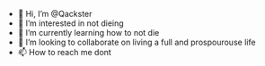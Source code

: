 - 👋 Hi, I’m @Qackster
- 👀 I’m interested in not dieing
- 🌱 I’m currently learning how to not die
- 💞️ I’m looking to collaborate on living a full and prospourouse life
- 📫 How to reach me dont

<!---
Qackster/Qackster is a ✨ special ✨ repository because its `README.md` (this file) appears on your GitHub profile.
You can click the Preview link to take a look at your changes.
--->
